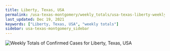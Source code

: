 ```yaml
---
title: Liberty, Texas, USA
permalink: /usa-texas-montgomery/weekly_totals/usa-texas-liberty-weekly_totals.html
last_updated: Dec 19, 2021
keywords: ["Liberty, Texas, USA", "weekly totals"]
sidebar: usa-texas-montgomery_sidebar
---
```


![Weekly Totals of Confirmed Cases for Liberty, Texas, USA](/covid_tracker/images/graphs/usa-texas-liberty-weekly_totals_graph.png)
